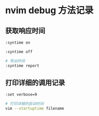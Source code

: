# nvim debug 方法记录

## 获取响应时间
```bash
:syntime on

:syntime off 

# 导出时间
:syntime report

```
## 打印详细的调用记录
```bash
:set verbose=9

# 打印详细的启动时间
vim --startuptime filename 

```
